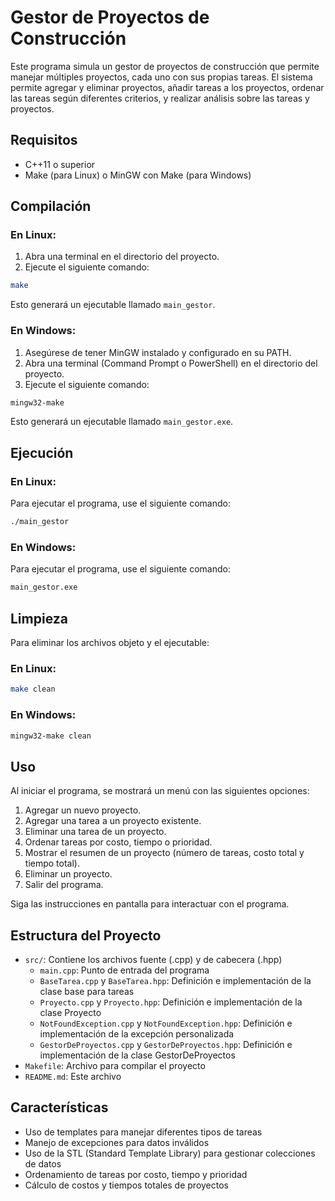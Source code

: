 # Gestor de Proyectos de Construcción

Este programa simula un gestor de proyectos de construcción que permite manejar múltiples proyectos, cada uno con sus propias tareas. El sistema permite agregar y eliminar proyectos, añadir tareas a los proyectos, ordenar las tareas según diferentes criterios, y realizar análisis sobre las tareas y proyectos.

## Requisitos

- C++11 o superior
- Make (para Linux) o MinGW con Make (para Windows)

## Compilación

### En Linux:

1. Abra una terminal en el directorio del proyecto.
2. Ejecute el siguiente comando:

```bash
make
```

Esto generará un ejecutable llamado `main_gestor`.

### En Windows:

1. Asegúrese de tener MinGW instalado y configurado en su PATH.
2. Abra una terminal (Command Prompt o PowerShell) en el directorio del proyecto.
3. Ejecute el siguiente comando:

```cmd
mingw32-make
```

Esto generará un ejecutable llamado `main_gestor.exe`.

## Ejecución

### En Linux:

Para ejecutar el programa, use el siguiente comando:

```bash
./main_gestor
```

### En Windows:

Para ejecutar el programa, use el siguiente comando:

```cmd
main_gestor.exe
```

## Limpieza

Para eliminar los archivos objeto y el ejecutable:

### En Linux:

```bash
make clean
```

### En Windows:

```cmd
mingw32-make clean
```

## Uso

Al iniciar el programa, se mostrará un menú con las siguientes opciones:

1. Agregar un nuevo proyecto.
2. Agregar una tarea a un proyecto existente.
3. Eliminar una tarea de un proyecto.
4. Ordenar tareas por costo, tiempo o prioridad.
5. Mostrar el resumen de un proyecto (número de tareas, costo total y tiempo total).
6. Eliminar un proyecto.
7. Salir del programa.

Siga las instrucciones en pantalla para interactuar con el programa.

## Estructura del Proyecto

- `src/`: Contiene los archivos fuente (.cpp) y de cabecera (.hpp)
  - `main.cpp`: Punto de entrada del programa
  - `BaseTarea.cpp` y `BaseTarea.hpp`: Definición e implementación de la clase base para tareas
  - `Proyecto.cpp` y `Proyecto.hpp`: Definición e implementación de la clase Proyecto
  - `NotFoundException.cpp` y `NotFoundException.hpp`: Definición e implementación de la excepción personalizada
  - `GestorDeProyectos.cpp` y `GestorDeProyectos.hpp`: Definición e implementación de la clase GestorDeProyectos
- `Makefile`: Archivo para compilar el proyecto
- `README.md`: Este archivo

## Características

- Uso de templates para manejar diferentes tipos de tareas
- Manejo de excepciones para datos inválidos
- Uso de la STL (Standard Template Library) para gestionar colecciones de datos
- Ordenamiento de tareas por costo, tiempo y prioridad
- Cálculo de costos y tiempos totales de proyectos

